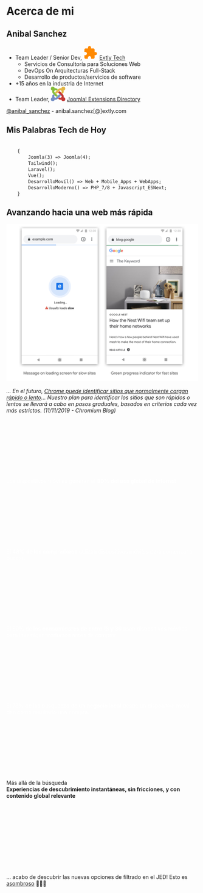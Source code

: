 # <i class="fas fa-user-astronaut"></i> Acerca de mi <!-- .slide: class="" -->


## Anibal Sanchez <!-- .slide: class="who " data-background-repeat="no-repeat" data-background-image="images/05-who/anibal-0612-200.jpg" data-background-size="auto auto" data-background-position="95% 5%" -->

- Team Leader / Senior Dev, <svg xmlns="http://www.w3.org/2000/svg" viewBox="0 0 270.933 270.933" height="38" width="38"><path d="M0 0h270.933v270.933H0z" fill="none"/><path d="M225.778 129.822h-16.933V84.667c0-12.418-10.16-22.578-22.578-22.578H141.11V45.156c0-15.58-12.643-28.223-28.222-28.223S84.667 29.577 84.667 45.156v16.933H39.51c-12.418 0-22.465 10.16-22.465 22.578v42.897h16.82c16.821 0 30.48 13.66 30.48 30.48s-13.659 30.48-30.48 30.48H16.934v42.898c0 12.418 10.16 22.578 22.578 22.578H82.41v-16.933c0-16.82 13.66-30.48 30.48-30.48s30.48 13.66 30.48 30.48V254h42.898c12.418 0 22.578-10.16 22.578-22.578v-45.155h16.933c15.579 0 28.222-12.644 28.222-28.223 0-15.578-12.643-28.222-28.222-28.222z" fill="#ff8900"/></svg> [Extly Tech](http://extly-tech.com/)
  - Servicios de Consultoría para Soluciones Web<!-- .element: class="small" -->
  - DevOps On Arquitecturas Full-Stack<!-- .element: class="small" -->
  - Desarrollo de productos/servicios de software<!-- .element: class="small" -->
- +15 años en la industria de Internet
- Team Leader, <svg xmlns="http://www.w3.org/2000/svg" viewBox="0 0 15.665 15.645" height="38" width="38"><path class="ps01" d="M2.822 7.894l-.3-.3a3.471 3.471 0 0 1-.87-3.454 2.097 2.097 0 1 1 2.531-2.384 3.468 3.468 0 0 1 3.25.925l.12.12-1.546 1.546-.12-.12a1.288 1.288 0 0 0-1.82 1.82l.302.302 1.547 1.545 1.636 1.635-1.545 1.546L4.369 9.44 2.823 7.894" font-size="14" font-family="fnt0,HelveticaLTStd,Arial" letter-spacing="0" word-spacing="0" fill="#86be3c"/><path class="ps09" d="M4.552 6.166L6.19 4.53l1.547-1.545.302-.301a3.472 3.472 0 0 1 3.436-.878 2.096 2.096 0 1 1 2.352 2.367 3.472 3.472 0 0 1-.881 3.417l-.12.121-1.546-1.547.12-.12A1.283 1.283 0 0 0 9.583 4.23l-.303.302-1.546 1.546L6.099 7.71 4.552 6.166" font-size="14" font-family="fnt0,HelveticaLTStd,Arial" letter-spacing="0" word-spacing="0" fill="#e4b645"/><path class="ps04" d="M11.516 13.968a3.47 3.47 0 0 1-3.478-.863l-.119-.118 1.546-1.547.118.119a1.283 1.283 0 1 0 1.815-1.816l-.302-.302-1.545-1.547L7.918 6.26l1.547-1.546 1.631 1.634 1.545 1.546.304.304a3.47 3.47 0 0 1 .92 3.277 2.096 2.096 0 1 1-2.35 2.493" font-size="14" font-family="fnt0,HelveticaLTStd,Arial" letter-spacing="0" word-spacing="0" fill="#c33734"/><path class="ps010" d="M10.913 9.624l-1.631 1.633-1.546 1.547-.303.303a3.469 3.469 0 0 1-3.295.913A2.097 2.097 0 0 1 0 13.55c0-.99.688-1.821 1.612-2.04a3.47 3.47 0 0 1 .91-3.315l.117-.118 1.547 1.546-.12.119a1.288 1.288 0 0 0 1.82 1.82l.303-.304 1.546-1.546 1.633-1.635 1.545 1.547" font-size="14" font-family="fnt0,HelveticaLTStd,Arial" letter-spacing="0" word-spacing="0" fill="#748ec4"/></svg> [Joomla! Extensions Directory](https://extensions.joomla.org/)

<i class="far fa-id-card"></i> [@anibal_sanchez](https://twitter.com/anibal_sanchez) - anibal.sanchez[@]extly.com


## <i class="fas fa-code"></i> Mis Palabras Tech de Hoy

```

    {
        Joomla(3) => Joomla(4);
        Tailwind();
        Laravel();
        Vue();
        DesarrolloMovíl() => Web + Mobile_Apps + WebApps;
        DesarrolloModerno() => PHP_7/8 + Javascript_ESNext;
    }

```


## Avanzando hacia una web más rápida <i class="fas fa-bolt"></i>

![Avanzando hacia una web más rápida](images/05-who/moving-towards-faster-web.jpg) <!-- .element: style="width: 50%" -->

_... En el futuro, [Chrome puede identificar sitios que normalmente cargan rápido o lento](https://blog.chromium.org/2019/11/moving-towards-faster-web.html)... Nuestro plan para identificar los sitios que son rápidos o lentos se llevará a cabo en pasos graduales, basados en criterios cada vez más estrictos. (11/11/2019 - Chromium Blog)_<!-- .element: class="small" -->


<!-- .slide: data-background-repeat="no-repeat" data-background-image="images/05-who/mobile-phone_1024.jpg" -->

<p style="margin-top:12em;color:#fff;">Los dispositivos móviles generan el <b>80% del uso global de Internet</b>.</p>


<!-- .slide: data-background-repeat="no-repeat" data-background-image="images/05-who/mobile-phone_1024.jpg" -->

<p style="margin-top:12em;color:#fff;">El <b>48% de los compradores</b> utilizan dispositivos móviles para comenzar a buscar.</p>


<!-- .slide: data-background-repeat="no-repeat" data-background-image="images/05-who/mobile-phone_1024.jpg" -->

<p style="margin-top:12em;color:#fff;">El 69% de los <b>consumidores de entre 18 y 39</b> usan dispositivos móviles para investigar productos antes de comprar.</p>


<!-- .slide: data-background-repeat="no-repeat" data-background-image="images/05-who/mobile-phone_1024.jpg" -->

<p style="margin-top:12em;color:#fff;">El 78% de las búsquedas de <b>un negocio local</b> desde un dispositivo móvil dan como resultado una compra.</p>


<!-- .slide: data-background-repeat="no-repeat" data-background-image="images/05-who/JED-instant-search-algolia.png" data-background-size="50% auto" data-background-position="50% 20%" -->

<p style="margin-top:12em">Más allá de la búsqueda <i class="fas fa-search-dollar"></i><br><strong>Experiencias de descubrimiento instantáneas, sin fricciones, y con contenido global relevante</strong></p>


<!-- .slide: data-background-repeat="no-repeat" data-background-image="images/10-what/jed-search-InstantSearch.png" data-background-size="50% auto" data-background-position="50% 20%" -->


<!-- .slide: data-background-repeat="no-repeat" data-background-image="images/05-who/algolia-jed-facebook.png" data-background-size="auto auto" data-background-position="50% 20%" -->

<p style="margin-top:14em;">... acabo de descubrir las nuevas opciones de filtrado en el JED! Esto es <a href="https://www.facebook.com/groups/joomlanospam/permalink/10156343997875997/">asombroso</a> 🙌😊👏</strong></p>
